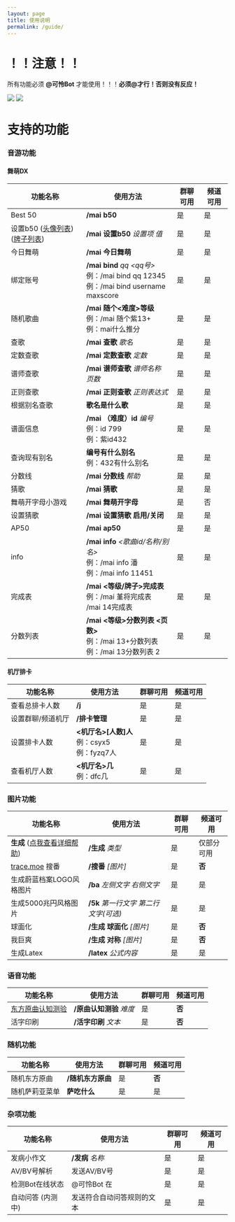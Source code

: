 ```yaml
---
layout: page
title: 使用说明
permalink: /guide/
---
```


# ！！注意！！
所有功能必须 **@可怜Bot** 才能使用！！！**必须@才行！否则没有反应！**

![](https://pic.imgdb.cn/item/656c80f2c458853aef985435.png)
![](https://mirror.ghproxy.com/https://raw.githubusercontent.com/xszqxszq/KarenBot/7.0/QR.png)

# 支持的功能

### 音游功能

#### 舞萌DX

| 功能名称                                                   | 使用方法                                                                                         | 群聊可用 | 频道可用 |
|--------------------------------------------------------|----------------------------------------------------------------------------------------------|------|------|
| Best 50                                                | **/mai b50**                                                                                 | 是    | 是    |
| 设置b50 ([头像列表](/maimai_icons)) ([牌子列表](/maimai_plates)) | **/mai 设置b50** *设置项* *值*                                                                     | 是    | 是    |
| 今日舞萌                                                   | **/mai 今日舞萌**                                                                                | 是    | 是    |
| 绑定账号                                                   | **/mai bind** *qq* *&lt;qq号&gt;* <br> 例：/mai bind qq 12345<br> 例：/mai bind username maxscore | 是    | 是    |
| 随机歌曲                                                   | **/mai 随个&lt;难度&gt;等级** <br>例：/mai 随个紫13+<br>例：mai什么推分                                       | 是    | 是    |
| 查歌                                                     | **/mai 查歌** *歌名*                                                                             | 是    | 是    |
| 定数查歌                                                   | **/mai 定数查歌** *定数*                                                                           | 是    | 是    |    
| 谱师查歌                                                   | **/mai 谱师查歌** *谱师名称* *页数*                                                                    | 是    | 是    |    
| 正则查歌                                                   | **/mai 正则查歌** *正则表达式*                                                                        | 是    | 是    |    
| 根据别名查歌                                                 | **歌名是什么歌**                                                                                   | 是    | 是    |
| 谱面信息                                                   | **/mai** **（难度）id** *编号*<br>  例：id 799<br> 例：紫id432                                          | 是    | 是    |
| 查询现有别名                                                 | **编号有什么别名**<br> 例：432有什么别名                                                                   | 是    | 是    |
| 分数线                                                    | **/mai** **分数线** *帮助*                                                                        | 是    | 是    |
| 猜歌                                                     | **/mai 猜歌**                                                                                  | 是    | 是    |
| 舞萌开字母小游戏                                               | **/mai 舞萌开字母**                                                                               | 是    | 否    |
| 设置猜歌                                                   | **/mai 设置猜歌 启用/关闭**                                                                          | 是    | 是    |
| AP50                                                   | **/mai ap50**                                                                                | 是    | 是    |
| info                                                   | **/mai info** *&lt;歌曲id/名称/别名&gt;* <br>例：/mai info 潘<br>例：/mai info 11451                    | 是    | 是    |
| 完成表                                                    | **/mai &lt;等级/牌子&gt;完成表**<br>例：/mai 堇将完成表<br>/mai 14完成表                                      | 是    | 是    |
| 分数列表                                                   | **/mai &lt;等级&gt;分数列表 &lt;页数&gt;**<br>例：/mai 13+分数列表<br>例：/mai 13分数列表 2                      | 是    | 是    |

#### 机厅排卡

| 功能名称      | 使用方法                                          | 群聊可用 | 频道可用 |
|-----------|-----------------------------------------------|------|------|
| 查看总排卡人数   | **/j**                                        | 是    | 是    |
| 设置群聊/频道机厅 | **/排卡管理**                                     | 是    | 是    |
| 设置排卡人数    | **&lt;机厅名&gt;[人数]人** <br>例：csyx5 <br>例：fyzq7人 | 是    | 是    |
| 查看机厅人数    | **&lt;机厅名&gt;几** <br>例：dfc几                   | 是    | 是    |

###  图片功能

| 功能名称                              | 使用方法                      | 群聊可用 | 频道可用  |
|-----------------------------------|---------------------------|------|-------|
| **生成** ([点我查看详细帮助](/meme))        | **/生成** *类型*              | 是    | 仅部分可用 |
| [trace.moe](https://trace.moe) 搜番 | **/搜番** *[图片]*            | 是    | **否** |
| 生成蔚蓝档案LOGO风格图片                    | **/ba** *左侧文字 右侧文字*       | 是    | 是     |
| 生成5000兆円风格图片                      | **/5k** *第一行文字 第二行文字(可选)* | 是    | 是     |
| 球面化                               | **/生成 球面化** *[图片]*        | 是    | **否** |
| 我巨爽                               | **/生成 对称** *[图片]*         | 是    | **否** |
| 生成Latex                           | **/latex** *公式内容*         | 是    | 是     |

### 语音功能

| 功能名称                                  | 使用方法             | 群聊可用 | 频道可用  |
|---------------------------------------|------------------|------|-------|
| [东方原曲认知测验](https://cd.thwiki.cc/quiz) | **/原曲认知测验** *难度* | 是    | **否** |
| 活字印刷                                  | **/活字印刷** *文本*   | 是    | **否** |

### 随机功能

| 功能名称    | 使用方法        | 群聊可用 | 频道可用  |
|---------|-------------|------|-------|
| 随机东方原曲  | **/随机东方原曲** | 是    | **否** |
| 随机萨莉亚菜单 | **萨吃什么**    | 是    | 是     |

### 杂项功能

| 功能名称       | 使用方法          | 群聊可用 | 频道可用 |
|------------|---------------|------|------|
| 发病小作文      | **/发病** *名称*  | 是    | 是    |
| AV/BV号解析   | 发送AV/BV号      | 是    | 是    |
| 检测Bot在线状态  | @可怜Bot 在      | 是    | 是    |
| 自动问答 (内测中) | 发送符合自动问答规则的文本 | 是    | 是    |

